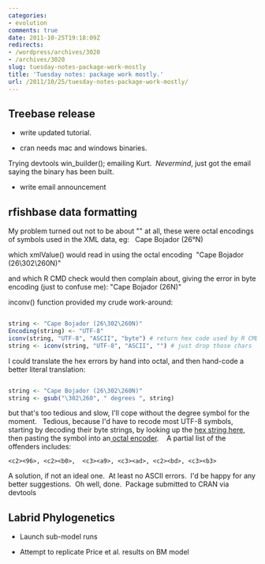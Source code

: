 ```yaml
---
categories:
- evolution
comments: true
date: 2011-10-25T19:18:09Z
redirects:
- /wordpress/archives/3020
- /archives/3020
slug: tuesday-notes-package-work-mostly
title: 'Tuesday notes: package work mostly.'
url: /2011/10/25/tuesday-notes-package-work-mostly/
---
```


## Treebase release





	
  * write updated tutorial.

	
  * cran needs mac and windows binaries.


Trying devtools win_builder(); emailing Kurt.  _Nevermind_, just got the email saying the binary has been built.  



	
  * write email announcement




## rfishbase data formatting



My problem turned out not to be about "\" at all, these were octal encodings of symbols used in the XML data, eg:   Cape Bojador (26°N)

which xmlValue() would read in using the octal encoding  "Cape Bojador (26\302\260N)"

and which R CMD check would then complain about, giving the error in byte encoding (just to confuse me): "Cape Bojador (26<c2><b0>N)"

inconv() function provided my crude work-around:


```R

string <- "Cape Bojador (26\302\260N)"
Encoding(string) <- "UTF-8"
iconv(string, "UTF-8", "ASCII", "byte") # return hex code used by R CMD check
string <- iconv(string, "UTF-8", "ASCII", "") # just drop those chars

```


I could translate the hex errors by hand into octal, and then hand-code a better literal translation:


```R

string <- "Cape Bojador (26\302\260N)"
string <- gsub("\302\260", " degrees ", string)

```


but that's too tedious and slow, I'll cope without the degree symbol for the moment.   Tedious, because I'd have to recode most UTF-8 symbols, starting by decoding their byte strings, by looking up the [hex string here](http://stuffofinterest.com/misc/utf8.php?s=128), then pasting the symbol into an[ octal encoder](http://encodertool.com/octal).    A partial list of the offenders includes:

    
    <c2><96>, <c2><b0>,  <c3><a9>, <c3><ad>, <c2><bd>, <c3><b3>


A solution, if not an ideal one.  At least no ASCII errors.  I'd be happy for any better suggestions.  Oh well, done.  Package submitted to CRAN via devtools



## Labrid Phylogenetics





	
  * Launch sub-model runs

	
  * Attempt to replicate Price et al. results on BM model





